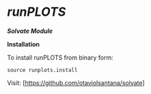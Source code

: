 # _**runPLOTS**_

**_Solvate Module_**

**Installation**

To install runPLOTS from binary form:

	source runplots.install

Visit: [https://github.com/otaviolsantana/solvate]
